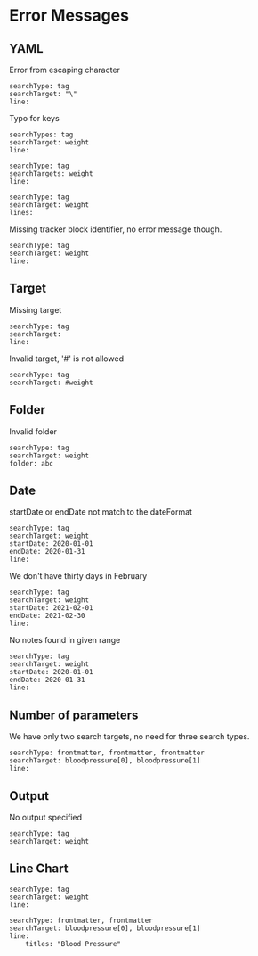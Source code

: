 # Error Messages
## YAML
Error from escaping character
``` tracker
searchType: tag
searchTarget: "\"
line:
```

Typo for keys
``` tracker
searchTypes: tag
searchTarget: weight
line:
```

``` tracker
searchType: tag
searchTargets: weight
line:
```

``` tracker
searchType: tag
searchTarget: weight
lines:
```

Missing tracker block identifier, no error message though.
```
searchType: tag
searchTarget: weight
line:
```

## Target
Missing target
``` tracker
searchType: tag
searchTarget: 
line:
```

Invalid target, '#' is not allowed
``` tracker
searchType: tag
searchTarget: #weight 
```

## Folder
Invalid folder
``` tracker
searchType: tag
searchTarget: weight
folder: abc
```

## Date
startDate or endDate not match to the dateFormat
``` tracker
searchType: tag
searchTarget: weight
startDate: 2020-01-01
endDate: 2020-01-31
line:
```

We don't have thirty days in February
``` tracker
searchType: tag
searchTarget: weight
startDate: 2021-02-01
endDate: 2021-02-30
line:
```

No notes found in given range
``` tracker
searchType: tag
searchTarget: weight
startDate: 2020-01-01
endDate: 2020-01-31
line:
```

## Number of parameters
We have only two search targets, no need for three search types.
``` tracker
searchType: frontmatter, frontmatter, frontmatter
searchTarget: bloodpressure[0], bloodpressure[1]
line:
```

## Output
No output specified
``` tracker
searchType: tag
searchTarget: weight
``` 

## Line Chart
``` tracker
searchType: tag
searchTarget: weight
line:
``` 

``` tracker
searchType: frontmatter, frontmatter
searchTarget: bloodpressure[0], bloodpressure[1]
line:
    titles: "Blood Pressure"
``` 

